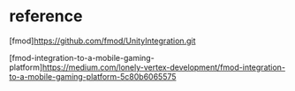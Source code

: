
# reference

[fmod]https://github.com/fmod/UnityIntegration.git

[fmod-integration-to-a-mobile-gaming-platform]https://medium.com/lonely-vertex-development/fmod-integration-to-a-mobile-gaming-platform-5c80b6065575
